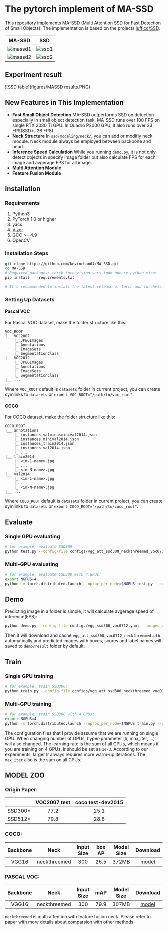 # The pytorch implement of MA-SSD


This repository implements MA-SSD (Multi Attention SSD for Fast Detection of Small Objects). 
 The implementation is based on the projects [lufficc/SSD](https://github.com/lufficc/SSD).


| MA-SSD        | SSD |
| :-----------: |:-------------:|
| ![massd1](figures/000846massd.jpg) | ![ssd1](figures/000846ssd.jpg) |
| ![massd2](figures/001275massd.jpg) | ![ssd2](figures/001275ssd.jpg) |

## Experiment result

![SSD table](figures/MASSD results.PNG)


## New Features in This Implementation
- **Fast Small Object Detection** MA-SSD outperforms SSD on detection especially in small object detection task. MA-SSD runs over 100 FPS on single RTX 2080 Ti GPU. In Quadro P2000 GPU, it also runs over 23 FPS(SSD is 28 FPS).
- **Neck Structure** In `ssd/modeling/neck/`, you can add or modifiy neck module. Neck module always be employed between backbone and head.
- **Inference Speed Calculation** While you running `demo.py`, it is not only detect objects in specify image folder but also calculate FPS for each image and avgerage FPS for all image. 
- **Multi Attention Module**
- **Feature Fusion Module**


## Installation
### Requirements

1. Python3
1. PyTorch 1.0 or higher
1. yacs
1. [Vizer](https://github.com/lufficc/Vizer)
1. GCC >= 4.9
1. OpenCV


### Installation Steps

```bash
git clone https://github.com/kevinchan04/MA-SSD.git
cd MA-SSD
# Required packages: torch torchvision yacs tqdm opencv-python vizer
pip install -r requirements.txt

# It's recommended to install the latest release of torch and torchvision.
```

### Setting Up Datasets
#### Pascal VOC

For Pascal VOC dataset, make the folder structure like this:
```
VOC_ROOT
|__ VOC2007
    |_ JPEGImages
    |_ Annotations
    |_ ImageSets
    |_ SegmentationClass
|__ VOC2012
    |_ JPEGImages
    |_ Annotations
    |_ ImageSets
    |_ SegmentationClass
|__ ...
```
Where `VOC_ROOT` default is `datasets` folder in current project, you can create symlinks to `datasets` or `export VOC_ROOT="/path/to/voc_root"`.

#### COCO

For COCO dataset, make the folder structure like this:
```
COCO_ROOT
|__ annotations
    |_ instances_valminusminival2014.json
    |_ instances_minival2014.json
    |_ instances_train2014.json
    |_ instances_val2014.json
    |_ ...
|__ train2014
    |_ <im-1-name>.jpg
    |_ ...
    |_ <im-N-name>.jpg
|__ val2014
    |_ <im-1-name>.jpg
    |_ ...
    |_ <im-N-name>.jpg
|__ ...
```
Where `COCO_ROOT` default is `datasets` folder in current project, you can create symlinks to `datasets` or `export COCO_ROOT="/path/to/coco_root"`.

## Evaluate

### Single GPU evaluating

```bash
# for example, evaluate SSD300:
python test.py --config-file configs/vgg_att_ssd300_neckthreemed_voc0712.yaml --ckpt https://github.com/kevinchan04/MA-SSD/releases/download/1.0/vgg_att_ssd300_voc0712_neckthreemed.pth
```

### Multi-GPU evaluating

```bash
# for example, evaluate SSD300 with 4 GPUs:
export NGPUS=4
python -m torch.distributed.launch --nproc_per_node=$NGPUS test.py --config-file configs/vgg_ssd300_voc0712.yaml --ckpt https://github.com/kevinchan04/MA-SSD/releases/download/1.0/vgg_att_ssd300_voc0712_neckthreemed.pth
```

## Demo

Predicting image in a folder is simple, it will calculate avgerage speed of inference(FPS):
```bash
python demo.py --config-file configs/vgg_ssd300_voc0712.yaml --images_dir demo --ckpt https://github.com/kevinchan04/MA-SSD/releases/download/1.0/vgg_att_ssd300_voc0712_neckthreemed.pth
```
Then it will download and cache `vgg_att_ssd300_voc0712_neckthreemed.pth` automatically and predicted images with boxes, scores and label names will saved to `demo/result` folder by default.

<!-- You will see a similar output:
```text
(0001/0005) 004101.jpg: objects 01 | load 010ms | inference 033ms | FPS 31
(0002/0005) 003123.jpg: objects 05 | load 009ms | inference 019ms | FPS 53
(0003/0005) 000342.jpg: objects 02 | load 009ms | inference 019ms | FPS 51
(0004/0005) 008591.jpg: objects 02 | load 008ms | inference 020ms | FPS 50
(0005/0005) 000542.jpg: objects 01 | load 011ms | inference 019ms | FPS 53
``` -->

## Train
### Single GPU training

```bash
# for example, train SSD300:
python train.py --config-file configs/vgg_att_ssd300_neckthreemed_voc0712.yaml
```
### Multi-GPU training

```bash
# for example, train SSD300 with 4 GPUs:
export NGPUS=4
python -m torch.distributed.launch --nproc_per_node=$NGPUS train.py --config-file configs/vgg_att_ssd300_neckthreemed_voc0712.yaml 
```
The configuration files that I provide assume that we are running on single GPU. When changing number of GPUs, hyper-parameter (lr, max_iter, ...) will also changed. The learning rate is the sum of all GPUs, which means if you are training on 4 GPUs, lr should be set as `1e-3`. According to our experiments, larger lr always requires more warm-up iterations. The `max_iter` also is the sum on all GPUs.


## MODEL ZOO
### Origin Paper:

|         | VOC2007 test | coco test-dev2015 |
| :-----: | :----------: |   :----------:    |
| SSD300* |     77.2     |      25.1         |
| SSD512* |     79.8     |      28.8         |

### COCO:

| Backbone       | Neck     | Input Size  |          box AP                  | Model Size |  Download |
| :------------: | :----------:| :----------:|   :--------------------------:   | :--------: | :-------: |
|  VGG16         | neckthreemed|     300     |          26.5                    |  372MB     | [model](https://github.com/kevinchan04/MA-SSD/releases/download/1.0/vgg_att_ssd300_coco_neckthreemed.pth)   |


### PASCAL VOC:

| Backbone         | Neck     | Input Size  |          mAP                     | Model Size | Download  |
| :--------------: | :----------:| :----------:|   :--------------------------:   | :--------: | :-------: |
|  VGG16           | neckthreemed|     300     |          79.9                    |   307MB    | [model](https://github.com/kevinchan04/MA-SSD/releases/download/1.0/vgg_att_ssd300_voc0712_neckthreemed.pth)  |

`neckthreemed` is multi attention with feature fusion neck. Please refer to paper with more details about comparsion with other methods.


<!-- ## Develop Guide

If you want to add your custom components, such as new neck, backbone, please see [DEVELOP_GUIDE.md](DEVELOP_GUIDE.md) for more details. -->


<!-- 
## Citations
If you use this project in your research, please cite this project.
```text
@misc{lufficc2018ssd,
    author = {Congcong Li},
    title = {{High quality, fast, modular reference implementation of SSD in PyTorch}},
    year = {2018},
    howpublished = {\url{https://github.com/lufficc/SSD}}
} 
```-->
